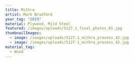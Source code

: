 ```yaml
---
title: Mithra
artist: Mark Bradford
year_tag: "2019"
material: Plywood, Mild Steel
featured: /images/uploads/5127.1_final_photos_01.jpg
thumbnailImages:
  - image: /images/uploads/5127.1_mithra_process_42.jpg
  - image: /images/uploads/5127.1_mithra_process_42.jpg
material_tag:
  - Wood
---
```

